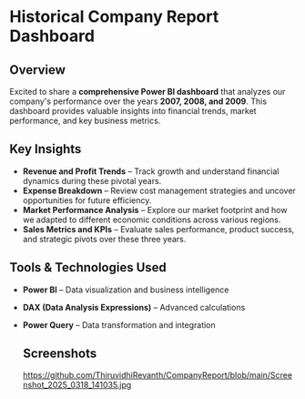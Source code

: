# Historical Company Report Dashboard  

## Overview  
Excited to share a **comprehensive Power BI dashboard** that analyzes our company's performance over the years **2007, 2008, and 2009**. This dashboard provides valuable insights into financial trends, market performance, and key business metrics.  

## Key Insights  
- **Revenue and Profit Trends** – Track growth and understand financial dynamics during these pivotal years.  
- **Expense Breakdown** – Review cost management strategies and uncover opportunities for future efficiency.  
- **Market Performance Analysis** – Explore our market footprint and how we adapted to different economic conditions across various regions.  
- **Sales Metrics and KPIs** – Evaluate sales performance, product success, and strategic pivots over these three years.  

## Tools & Technologies Used  
- **Power BI** – Data visualization and business intelligence  
- **DAX (Data Analysis Expressions)** – Advanced calculations  
- **Power Query** – Data transformation and integration

  ## Screenshots
  https://github.com/ThiruvidhiRevanth/CompanyReport/blob/main/Screenshot_2025_0318_141035.jpg

